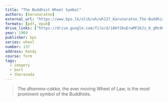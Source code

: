 ```yaml
---
title: "The Buddhist Wheel Symbol"
authors: [karunaratne]
external_url: "https://www.bps.lk/olib/wh/wh137_Karunaratne_The-Buddhist-Wheel-Symbol.html"
formats: [pdf, epub]
drive_links: ["https://drive.google.com/file/d/18Af28uErwMFS6Jz_0_gMc0m35rBEMMU1/view?usp=drivesdk", "https://drive.google.com/file/d/1nfkMC2O4YZFcTmwVXOnZN0R88IYPBLPg/view?usp=drivesdk"]
year: 1969
publisher: bps
series: wheel
number: 137
address: Kandy
course: form
tags:
  - imagery
  - bart
  - theravada
---
```


> The _dhamma-cakka_, the ever moving Wheel of Law, is the most prominent symbol of the Buddhists.


